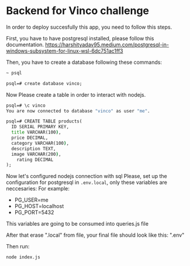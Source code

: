 # Backend for Vinco challenge

In order to deploy succesfully this app, you need to follow this steps.

First, you have to have postgresql installed, please follow this documentation.
https://harshityadav95.medium.com/postgresql-in-windows-subsystem-for-linux-wsl-6dc751ac1ff3

Then, you have to create a database following these commands:

```cmd
~ psql
```

```cmd
psql=# create database vinco;
```

Now Please create a table in order to interact with nodejs.

```cmd
psql=# \c vinco
You are now connected to database "vinco" as user "me".
```

```cmd
psql=# CREATE TABLE products(
  ID SERIAL PRIMARY KEY,
  title VARCHAR(100),
  price DECIMAL,
  category VARCHAR(100),
  description TEXT,
  image VARCHAR(200),
	rating DECIMAL
);
```

Now let's configured nodejs connection with sql
Please, set up the configuration for postgresql in `.env.local`, only these variables are neccesaries:
For example:

- PG_USER=me
- PG_HOST=localhost
- PG_PORT=5432

This variables are going to be consumed into queries.js file

After that erase ".local" from file, your final file should look like this: ".env"

Then run:

```cmd
node index.js
```
